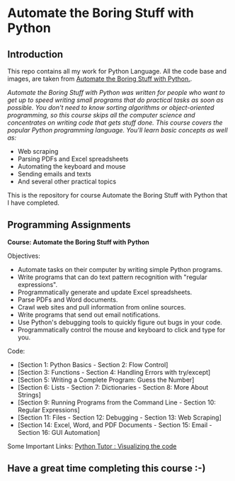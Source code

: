 # Automate the Boring Stuff with Python


## Introduction

This repo contains all my work for Python Language. All the code base and images, are taken from [Automate the Boring Stuff with Python.](https://www.udemy.com/share/101W8U2@FEdjfWFfQ1MOdkNLA2JOfj1tYw==/).

*Automate the Boring Stuff with Python was written for people who want to get up to speed writing small programs that do practical tasks as soon as possible. You don't need to know sorting algorithms or object-oriented programming, so this course skips all the computer science and concentrates on writing code that gets stuff done.*
*This course covers the popular Python programming language. You'll learn basic concepts as well as:*
+ Web scraping
+ Parsing PDFs and Excel spreadsheets
+ Automating the keyboard and mouse
+ Sending emails and texts
+ And several other practical topics

This is the repository for course Automate the Boring Stuff with Python that I have completed.

## Programming Assignments

 **Course: Automate the Boring Stuff with Python**

  Objectives:
  + Automate tasks on their computer by writing simple Python programs.
  + Write programs that can do text pattern recognition with "regular expressions".
  + Programmatically generate and update Excel spreadsheets.
  + Parse PDFs and Word documents.
  + Crawl web sites and pull information from online sources.
  + Write programs that send out email notifications.
  + Use Python's debugging tools to quickly figure out bugs in your code.
  + Programmatically control the mouse and keyboard to click and type for you.
  
  Code:
  + [Section 1: Python Basics - Section 2: Flow Control]
  + [Section 3: Functions - Section 4: Handling Errors with try/except]
  + [Section 5: Writing a Complete Program: Guess the Number]
  + [Section 6: Lists - Section 7: Dictionaries - Section 8: More About Strings]
  + [Section 9: Running Programs from the Command Line - Section 10: Regular Expressions]
  + [Section 11: Files - Section 12: Debugging - Section 13: Web Scraping]
  + [Section 14: Excel, Word, and PDF Documents - Section 15: Email - Section 16: GUI Automation]
  
  Some Important Links:
  [Python Tutor : Visualizing the code](http://pythontutor.com/visualize.html#mode=edit)

## Have a great time completing this course :-)
